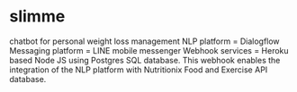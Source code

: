 # slimme
chatbot for personal weight loss management
NLP platform        = Dialogflow 
Messaging platform  = LINE mobile messenger
Webhook services    = Heroku based Node JS using Postgres SQL database. 
This webhook enables the integration of the NLP platform with Nutritionix Food and Exercise API database. 
